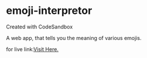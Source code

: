 # emoji-interpretor

Created with CodeSandbox

A web app, that tells you the meaning of various emojis.

for live link:[Visit Here.](https://9nfuwi.csb.app/)

